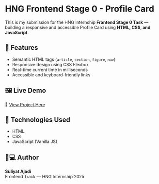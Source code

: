 # HNG Frontend Stage 0 - Profile Card

This is my submission for the HNG Internship **Frontend Stage 0 Task** — building a responsive and accessible Profile Card using **HTML, CSS, and JavaScript**.

## 📜 Features
- Semantic HTML tags (`article`, `section`, `figure`, `nav`)
- Responsive design using CSS Flexbox
- Real-time current time in milliseconds
- Accessible and keyboard-friendly links

## 🖼️ Live Demo
🔗 [View Project Here](https://your-hosted-link-will-go-here.com)

## 🧠 Technologies Used
- HTML
- CSS
- JavaScript (Vanilla JS)

## 👩💻 Author
**Suliyat Ajadi**  
Frontend Track — HNG Internship 2025

